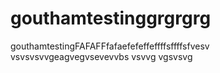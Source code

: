 # gouthamtestinggrgrgrg
gouthamtestingFAFAFFfafaefefeffeffffsffffsfvesv
vsvsvsvvgeagvegvsevevvbs
vsvvg
vgsvsvg
